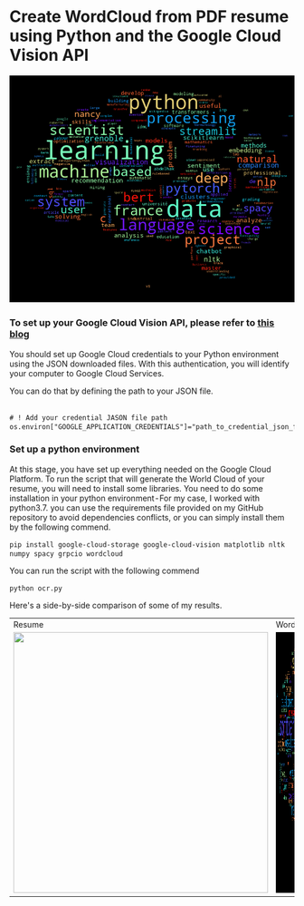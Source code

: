 # Create WordCloud from PDF resume using Python and the Google Cloud Vision API

![wordcloud](static/wc.png)

### To set up your Google Cloud Vision API, please refer to [this blog](https://towardsdatascience.com/how-to-extract-the-text-from-pdfs-using-python-and-the-google-cloud-vision-api-7a0a798adc13)

You should set up Google Cloud credentials to your Python environment using the JSON downloaded files. With this authentication, you will identify your computer to Google Cloud Services.

You can do that by defining the path to your JSON file.

```

# ! Add your credential JASON file path
os.environ["GOOGLE_APPLICATION_CREDENTIALS"]="path_to_credential_json_file.json"

```
### Set up a python environment
At this stage, you have set up everything needed on the Google Cloud Platform. To run the script that will generate the World Cloud of your resume, you will need to install some libraries.
You need to do some installation in your python environment - For my case, I worked with python3.7. you can use the requirements file provided on my GitHub repository to avoid dependencies conflicts, or you can simply install them by the following commend.

```
pip install google-cloud-storage google-cloud-vision matplotlib nltk numpy spacy grpcio wordcloud
```

You can run the script with the following commend

```
python ocr.py
```

Here's a side-by-side comparison of some of my results.

<table>
  <tr>
    <td>Resume</td>
     <td>WordCloud</td>
  </tr>
  <tr>
    <td><img src="static/Software-Engineering-Resume-Sample-compressed-1.png" width=450 height=460></td>
    <td><img src="static/wordcloud-software.png " width=450 height=460></td>
  </tr>
 </table>

